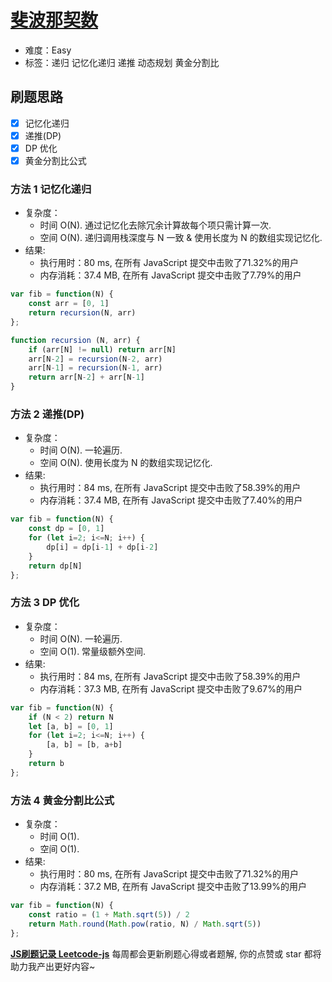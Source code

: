 # [斐波那契数](https://leetcode-cn.com/problems/fibonacci-number/)

- 难度：Easy
- 标签：递归 记忆化递归 递推 动态规划 黄金分割比

## 刷题思路

- [x] 记忆化递归
- [x] 递推(DP)
- [x] DP 优化
- [x] 黄金分割比公式

### 方法 1 记忆化递归

- 复杂度：
    - 时间 O(N). 通过记忆化去除冗余计算故每个项只需计算一次.
    - 空间 O(N). 递归调用栈深度与 N 一致 & 使用长度为 N 的数组实现记忆化.
- 结果:
    - 执行用时：80 ms, 在所有 JavaScript 提交中击败了71.32%的用户
    - 内存消耗：37.4 MB, 在所有 JavaScript 提交中击败了7.79%的用户

``` js
var fib = function(N) {
    const arr = [0, 1]
    return recursion(N, arr)
};

function recursion (N, arr) {
    if (arr[N] != null) return arr[N]
    arr[N-2] = recursion(N-2, arr)
    arr[N-1] = recursion(N-1, arr)
    return arr[N-2] + arr[N-1]
}
```

### 方法 2 递推(DP)

- 复杂度：
    - 时间 O(N). 一轮遍历.
    - 空间 O(N). 使用长度为 N 的数组实现记忆化.
- 结果:
    - 执行用时：84 ms, 在所有 JavaScript 提交中击败了58.39%的用户
    - 内存消耗：37.4 MB, 在所有 JavaScript 提交中击败了7.40%的用户

``` js
var fib = function(N) {
    const dp = [0, 1]
    for (let i=2; i<=N; i++) {
        dp[i] = dp[i-1] + dp[i-2]
    }
    return dp[N]
};
```

### 方法 3 DP 优化

- 复杂度：
    - 时间 O(N). 一轮遍历.
    - 空间 O(1). 常量级额外空间.
- 结果:
    - 执行用时：84 ms, 在所有 JavaScript 提交中击败了58.39%的用户
    - 内存消耗：37.3 MB, 在所有 JavaScript 提交中击败了9.67%的用户

``` js
var fib = function(N) {
    if (N < 2) return N
    let [a, b] = [0, 1]
    for (let i=2; i<=N; i++) {
        [a, b] = [b, a+b]
    }
    return b
};
```

### 方法 4 黄金分割比公式

- 复杂度：
    - 时间 O(1).
    - 空间 O(1).
- 结果:
    - 执行用时：80 ms, 在所有 JavaScript 提交中击败了71.32%的用户
    - 内存消耗：37.2 MB, 在所有 JavaScript 提交中击败了13.99%的用户

``` js
var fib = function(N) {
    const ratio = (1 + Math.sqrt(5)) / 2
    return Math.round(Math.pow(ratio, N) / Math.sqrt(5))
};
```

**[JS刷题记录 Leetcode-js](https://github.com/Nodreame/leetcode-js)** 每周都会更新刷题心得或者题解, 你的点赞或 star 都将助力我产出更好内容~
